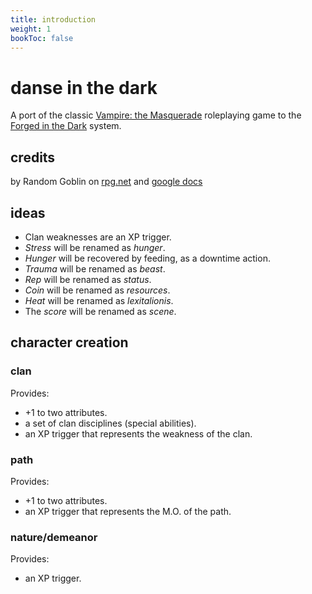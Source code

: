```yaml
---
title: introduction
weight: 1
bookToc: false
---
```


# danse in the dark

A port of the classic [Vampire: the Masquerade](https://en.wikipedia.org/wiki/Vampire:_The_Masquerade) roleplaying game to the [Forged in the Dark](https://bladesinthedark.com) system.

## credits

by Random Goblin on [rpg.net](https://forum.rpg.net/index.php?threads/hacking-blades-in-the-dark-for-classic-vampire-the-masquerade.851417) and [google docs](https://drive.google.com/file/d/15P2Ua3A92FxGaThyDvMfp4EGB-I-jMbC/view)

## ideas

- Clan weaknesses are an XP trigger.
- *Stress* will be renamed as *hunger*.
- *Hunger* will be recovered by feeding, as a downtime action.
- *Trauma* will be renamed as *beast*.
- *Rep* will be renamed as *status*.
- *Coin* will be renamed as *resources*.
- *Heat* will be renamed as *lexitalionis*.
- The *score* will be renamed as *scene*.

## character creation

### clan

Provides:

- +1 to two attributes.
- a set of clan disciplines (special abilities).
- an XP trigger that represents the weakness of the clan.

### path

Provides:

- +1 to two attributes.
- an XP trigger that represents the M.O. of the path.

### nature/demeanor

Provides:

- an XP trigger.